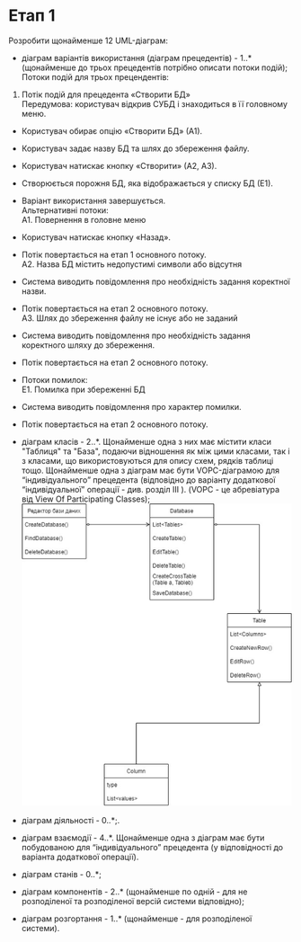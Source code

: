 # Етап 1

Розробити щонайменше 12 UML-діаграм:

* діаграм варіантів використання (діаграм прецедентів) - 1..* (щонайменше до трьох прецедентів потрібно описати потоки подій);<br/>
Потоки подій для трьох прецендентів:<br/>

1) Потік подій для прецедента «Створити БД»<br/>
Передумова: користувач відкрив СУБД і знаходиться в її головному меню.<br/>
* Користувач обирає опцію «Створити БД» (А1).<br/>
* Користувач задає назву БД та шлях до збереження файлу.<br/>
* Користувач натискає кнопку «Створити» (А2, А3).<br/>
* Створюється порожня БД, яка відображається у списку БД (Е1).<br/>
* Варіант використання завершується.<br/>
Альтернативні потоки:<br/>
А1. Повернення в головне меню<br/>
* Користувач натискає кнопку «Назад».<br/>
* Потік повертається на етап 1 основного потоку.<br/>
А2. Назва БД містить недопустимі символи або відсутня<br/>
* Система виводить повідомлення про необхідність задання коректної назви.<br/>
* Потік повертається на етап 2 основного потоку.<br/>
А3. Шлях до збереження файлу не існує або не заданий<br/>
* Система виводить повідомлення про необхідність задання коректного шляху до збереження.<br/>
* Потік повертається на етап 2 основного потоку.<br/>
* Потоки помилок:<br/>
Е1. Помилка при збереженні БД<br/>
* Система виводить повідомлення про характер помилки.<br/>
* Потік повертається на етап 2 основного потоку.<br/>

* діаграм класів - 2..*. Щонайменше одна з них має містити класи "Таблиця" та "База", подаючи відношення як між цими класами, так і з класами, що використовуються для опису схем, рядків таблиці тощо. Щонайменше одна з діаграм має бути VOPC-діаграмою для “індивідуального” прецедента (відповідно до варіанту додаткової “індивідуальної” операції - див. розділ III ). (VOPC - це абревіатура від View Of Participating Classes);<br/>
![](/img/diag_class_1.jpg)
* діаграм діяльності - 0..*;.<br/>
* діаграм взаємодії - 4..*. Щонайменше одна з діаграм має бути побудованою для “індивідуального” прецедента (у відповідності до варіанта додаткової операції).<br/>
* діаграм станів - 0..*;<br/>
* діаграм компонентів - 2..* (щонайменше по одній - для не розподіленої та розподіленої версій системи відповідно);<br/>
* діаграм розгортання - 1..* (щонайменше - для розподіленої системи).<br/>
